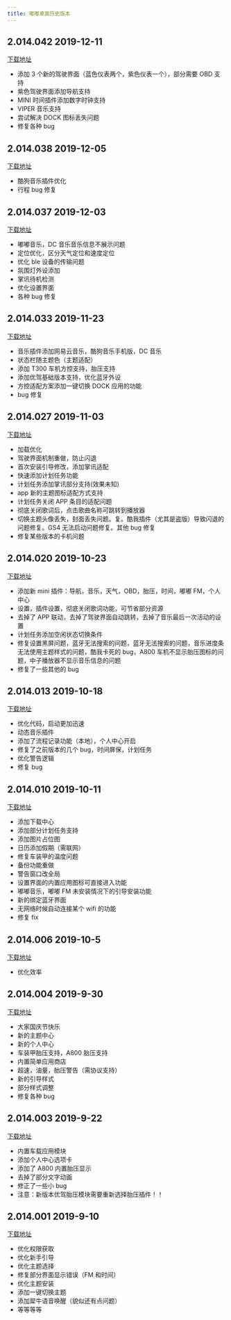 ```yaml
---
title: 嘟嘟桌面历史版本
---
```


## 2.014.042 2019-12-11

[下载地址](https://app.dudu-lucky.com/upload/app_icon/5ae997b8eb2044e09b70053842e5f643/temp.apk)

- 添加 3 个新的驾驶界面（蓝色仪表两个，紫色仪表一个），部分需要 OBD 支持
- 紫色驾驶界面添加导航支持
- MINI 时间插件添加数字时钟支持
- VIPER 音乐支持
- 尝试解决 DOCK 图标丢失问题
- 修复各种 bug

## 2.014.038 2019-12-05

[下载地址](https://app.dudu-lucky.com/upload/app_icon/3e7ae8c4012c4b37a5d5be278c2385c3/temp.apk)

- 酷狗音乐插件优化
- 行程 bug 修复

## 2.014.037 2019-12-03

[下载地址](https://app.dudu-lucky.com/upload/app_icon/c11289f9520d4a5aa19acb320086859a/temp.apk)

- 嘟嘟音乐，DC 音乐音乐信息不展示问题
- 定位优化，区分天气定位和速度定位
- 优化 ble 设备的传输问题
- 氛围灯外设添加
- 掌讯待机检测
- 优化设置界面
- 各种 bug 修复

## 2.014.033 2019-11-23

[下载地址](http://car-launcher.dudu-lucky.com:7000/upload/app_icon/e39f71e2561b49f79f041bbd0b446c62/temp.apk)

- 音乐插件添加网易云音乐，酷狗音乐手机版，DC 音乐
- 状态栏随主题色（主题适配）
- 添加 T300 车机方控支持，胎压支持
- 添加优驾基础版本支持，优化蓝牙外设
- 方控适配方案添加一键切换 DOCK 应用的功能
- bug 修复

## 2.014.027 2019-11-03

[下载地址](http://car-launcher.dudu-lucky.com:7000/upload/app_icon/adea9a0c7fb44bb1ba01853b50f2daa0/temp.apk)

- 加载优化
- 驾驶界面机制重做，防止闪退
- 首次安装引导修改，添加掌讯适配
- 快速添加计划任务功能
- 计划任务添加掌讯部分支持(效果未知)
- app 新的主题图标适配方式支持
- 计划任务关闭 APP 条目的适配问题
- 彻底关闭歌词后，点击歌曲名称可跳转到播放器
- 切换主题头像丢失，封面丢失问题。复。酷我插件（尤其是盗版）导致闪退的问题修复。GS4 无法启动问题修复。其他 bug 修复
- 修复某些版本的卡机问题

## 2.014.020 2019-10-23

[下载地址](http://car-launcher.dudu-lucky.com:7000/upload/app_icon/b92c67394f4a47ff88f921686791dc04/temp.apk)

- 添加新 mini 插件：导航，音乐，天气，OBD，胎压，时间，嘟嘟 FM，个人中心
- 设置，插件设置，彻底关闭歌词功能，可节省部分资源
- 去掉了 APP 联动，去掉了驾驶界面自动跳转，去掉了音乐最后一次活动的设置
- 计划任务添加空闲状态切换条件
- 修复设置黑屏问题，蓝牙无法搜索的问题，蓝牙无法搜索的问题，音乐进度条无法使用主题样式的问题，酷我卡死的 bug，A800 车机不显示胎压图标的问题，中子播放器不显示音乐信息的问题
- 修复了一些其他的 bug

## 2.014.013 2019-10-18

[下载地址](http://car-launcher.dudu-lucky.com:7000/upload/app_icon/b29f1aadd30f44e784f273edf9ae3dc4/temp.apk)

- 优化代码，启动更加迅速
- 动态音乐插件
- 添加了流程记录功能（本地），个人中心开启
- 修复了之前版本的几个 bug，时间屏保，计划任务
- 优化警告逻辑
- 修复 bug

## 2.014.010 2019-10-11

[下载地址](http://car-launcher.dudu-lucky.com:7000/upload/app_icon/0d8e8cfae99d48e7b7f7d0af91555b5a/temp.apk)

- 添加下载中心
- 添加部分计划任务支持
- 添加图片占位图
- 日历添加假期（需联网）
- 修复车装甲的温度问题
- 备份功能重做
- 警告窗口改全局
- 设置界面的内置应用图标可直接进入功能
- 嘟嘟音乐，嘟嘟 FM 未安装情况下的引导安装功能
- 新的绑定蓝牙界面
- 无网络时候自动连接某个 wifi 的功能
- 修复 fix

## 2.014.006 2019-10-5

[下载地址](http://car-launcher.dudu-lucky.com:7000/upload/app_icon/f5d5337d10d147a5ad75c95345df7503/temp.apk)

- 优化效率

## 2.014.004 2019-9-30

[下载地址](http://car-launcher.dudu-lucky.com:7000/upload/app_icon/62b18a36dfbe499e9e1e05cc9273b5b8/temp.apk)

- 大家国庆节快乐
- 新的主题中心
- 新的个人中心
- 车装甲胎压支持，A800 胎压支持
- 内置简单应用商店
- 超速，油量，胎压警告（需协议支持）
- 新的引导样式
- 部分样式调整
- 修复各种 bug

## 2.014.003 2019-9-22

[下载地址](http://car-launcher.dudu-lucky.com:7000/upload/app_icon/3a561484098e4e1f8cdb7faaf89a350e/temp.apk)

- 内置车载应用模块
- 添加个人中心选项卡
- 添加了 A800 内置胎压显示
- 去掉了部分文字动画
- 修正了一些小 bug
- 注意：新版本优驾胎压模块需要重新选择胎压插件！！

## 2.014.001 2019-9-10

[下载地址](http://car-launcher.dudu-lucky.com:7000/upload/apk/1e067478810c4027b1013c98b0f92f93/temp.apk)

- 优化权限获取
- 优化新手引导
- 优化主题选择
- 修复部分界面显示错误（FM 和时间）
- 优化主题安装
- 添加一键切换主题
- 添加犀牛语音唤醒（貌似还有点问题）
- 等等等等
